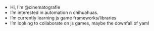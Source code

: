 -  Hi, I’m @cinematografie
-  I’m interested in automation n chihuahuas.
-  I’m currently learning js game frameworks/libraries
-  I’m looking to collaborate on js games, maybe the downfall of yaml 


